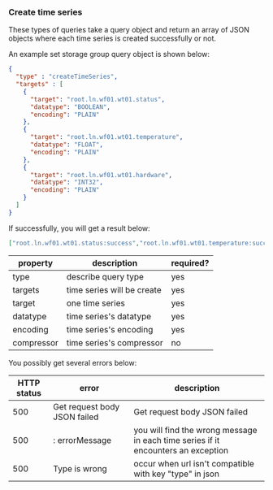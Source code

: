 <!--

    Licensed to the Apache Software Foundation (ASF) under one
    or more contributor license agreements.  See the NOTICE file
    distributed with this work for additional information
    regarding copyright ownership.  The ASF licenses this file
    to you under the Apache License, Version 2.0 (the
    "License"); you may not use this file except in compliance
    with the License.  You may obtain a copy of the License at
    
        http://www.apache.org/licenses/LICENSE-2.0
    
    Unless required by applicable law or agreed to in writing,
    software distributed under the License is distributed on an
    "AS IS" BASIS, WITHOUT WARRANTIES OR CONDITIONS OF ANY
    KIND, either express or implied.  See the License for the
    specific language governing permissions and limitations
    under the License.

-->

### Create time series

These types of queries take a query object and return an array of JSON objects where each time series 
is created successfully or not.

An example set storage group query object is shown below:

```json
{
  "type" : "createTimeSeries",
  "targets" : [
    {
      "target": "root.ln.wf01.wt01.status",
      "datatype": "BOOLEAN",
      "encoding": "PLAIN"
    },
    {
      "target": "root.ln.wf01.wt01.temperature",
      "datatype": "FLOAT",
      "encoding": "PLAIN"
    },
    {
      "target": "root.ln.wf01.wt01.hardware",
      "datatype": "INT32",
      "encoding": "PLAIN"
    }
  ]
}
```
If successfully, you will get a result below:

```json
["root.ln.wf01.wt01.status:success","root.ln.wf01.wt01.temperature:success","root.ln.wf01.wt01.hardware:success"]
```

| property | description | required? | 
| --- | --- | --- | 
| type | describe query type | yes | 
| targets | time series will be create | yes |
| target  | one time series | yes |
| datatype | time series's datatype | yes |
| encoding | time series's encoding | yes |
| compressor | time series's compressor | no |

You possibly get several errors below:

| HTTP status | error | description |
| --- | --- | --- |
| 500 | Get request body JSON failed | Get request body JSON failed |
| 500 | <storage group> : errorMessage | you will find the wrong message in each time series if it encounters an exception|
| 500 | Type is wrong | occur when url isn't compatible with key "type" in json | 